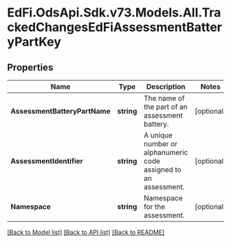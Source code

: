 # EdFi.OdsApi.Sdk.v73.Models.All.TrackedChangesEdFiAssessmentBatteryPartKey

## Properties

Name | Type | Description | Notes
------------ | ------------- | ------------- | -------------
**AssessmentBatteryPartName** | **string** | The name of the part of an assessment battery. | [optional] 
**AssessmentIdentifier** | **string** | A unique number or alphanumeric code assigned to an assessment. | [optional] 
**Namespace** | **string** | Namespace for the assessment. | [optional] 

[[Back to Model list]](../../README.md#documentation-for-models) [[Back to API list]](../../README.md#documentation-for-api-endpoints) [[Back to README]](../../README.md)


